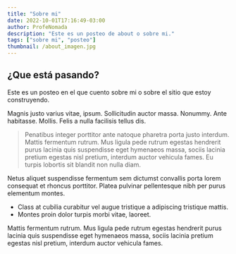 ```yaml
---
title: "Sobre mi"
date: 2022-10-01T17:16:49-03:00
author: ProfeNomada
description: "Este es un posteo de about o sobre mi."
tags: ["sobre mi", "posteo"]
thumbnail: /about_imagen.jpg
---
```


## ¿Que está pasando?
Este es un posteo en el que cuento sobre mi o sobre el sitio que estoy construyendo.

Magnis justo varius vitae, ipsum. Sollicitudin auctor massa. Nonummy. Ante habitasse. Mollis. Felis a nulla facilisis tellus dis.

> Penatibus integer porttitor ante natoque pharetra porta justo interdum. Mattis fermentum rutrum. Mus ligula pede rutrum egestas hendrerit purus lacinia quis suspendisse eget hymenaeos massa, sociis lacinia pretium egestas nisl pretium, interdum auctor vehicula fames. Eu turpis lobortis sit blandit non nulla diam.

Netus aliquet suspendisse fermentum sem dictumst convallis porta lorem consequat et rhoncus porttitor. Platea pulvinar pellentesque nibh per purus elementum montes.

-  Class at cubilia curabitur vel augue tristique a adipiscing tristique mattis.
-  Montes proin dolor turpis morbi vitae, laoreet.

Mattis fermentum rutrum. Mus ligula pede rutrum egestas hendrerit purus lacinia quis suspendisse eget hymenaeos massa, sociis lacinia pretium egestas nisl pretium, interdum auctor vehicula fames.
